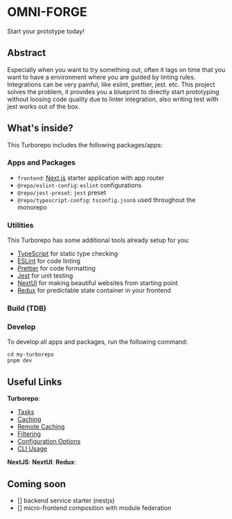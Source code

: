# OMNI-FORGE

Start your prototype today! 

## Abstract

Especially when you want to try something out, often it lags on time that you want to have a environment where you are guided by linting rules. Integrations can be very painful, like eslint, prettier, jest. etc.
This project solves the problem, it provides you a blueprint to directly start prototyping without loosing code quality due to linter integration, also writing test with jest works out of the box.

## What's inside?

This Turborepo includes the following packages/apps:

### Apps and Packages

- `frontend`: [Next.js](https://nextjs.org/) starter application with app router
- `@repo/eslint-config`: `eslint` configurations
- `@repo/jest-preset`: `jest` preset
- `@repo/typescript-config`: `tsconfig.json`s used throughout the monorepo

### Utilities

This Turborepo has some additional tools already setup for you:

- [TypeScript](https://www.typescriptlang.org/) for static type checking
- [ESLint](https://eslint.org/) for code linting
- [Prettier](https://prettier.io/) for code formatting
- [Jest](https://jestjs.io/) for unit testing
- [NextUI](https://nextui.org/) for making beautiful websites from starting point
- [Redux](https://redux.js.org/) for predictable state container in your frontend

### Build (TDB)

### Develop

To develop all apps and packages, run the following command:

```
cd my-turborepo
pnpm dev
```

## Useful Links

**Turborepo**:

- [Tasks](https://turbo.build/repo/docs/core-concepts/monorepos/running-tasks)
- [Caching](https://turbo.build/repo/docs/core-concepts/caching)
- [Remote Caching](https://turbo.build/repo/docs/core-concepts/remote-caching)
- [Filtering](https://turbo.build/repo/docs/core-concepts/monorepos/filtering)
- [Configuration Options](https://turbo.build/repo/docs/reference/configuration)
- [CLI Usage](https://turbo.build/repo/docs/reference/command-line-reference)

**NextJS**:
**NextUI**:
**Redux**:

## Coming soon
- [] backend service starter (nestjs)
- [] micro-frontend composition with module federation